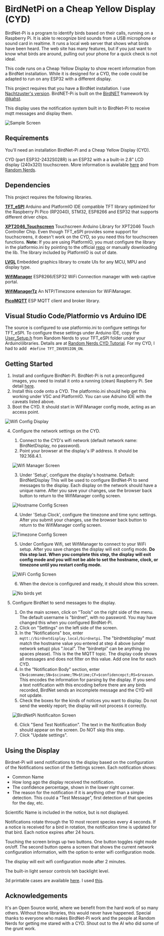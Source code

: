 # BirdNetPi on a Cheap Yellow Display (CYD)

BirdNet-Pi is a program to identify birds based on their calls, running on a Raspberry Pi. It is able to recognize bird sounds from a USB microphone or sound card in realtime. It runs a local web server that shows what birds have been heard. The web site has many features, but if you just want to know what birds are around, pulling out your phone for a quick check is not ideal.

This code runs on a Cheap Yellow Display to show recent information from a BirdNet installation. While it is designed for a CYD, the code could be adapted to run on any ESP32 with a different display.

This project requires that you have a BirdNet installation. I use [Nachtzuster's version](https://github.com/Nachtzuster/BirdNET-Pi). BirdNET-Pi is built on the [BirdNET](https://github.com/kahst/BirdNET-Analyzer) framework by [@kahst](https://github.com/kahst).

This display uses the notification system built in to BirdNet-Pi to receive mqtt messages and display them. 

![Sample Screen](/assets/sample%20display%20screen.jpg)

## Requirements

You'll need an installation BirdNet-Pi and a Cheap Yellow Display (CYD).

CYD (part ESP32-2432S028R) is an ESP32 with a a built-in 2.8" LCD display (240x320) touchscreen. More information is available [here](https://github.com/witnessmenow/ESP32-Cheap-Yellow-Display) and from [Random Nerds](https://randomnerdtutorials.com/projects-esp32/). 

## Dependencies

This project requires the following libraries.

**[TFT_eSPI](https://github.com/Bodmer/TFT_eSPI)**
Arduino and PlatformIO IDE compatible TFT library optimized for the Raspberry Pi Pico (RP2040), STM32, ESP8266 and ESP32 that supports different driver chips.

**[XPT2046_Touchscreen](https://github.com/PaulStoffregen/XPT2046_Touchscreen)**
Touchscreen Arduino Library for XPT2046 Touch Controller Chip. Even though TFT_eSPI provides some support for touchscreens, it doesn't work on the CYD, so you need this for touchscreen functions. **Note:** If you are using PlatformIO, you must configure the library in the platformio.ini by pointing to the official [repo](https://github.com/PaulStoffregen/XPT2046_Touchscreen.git) or manually downloading the lib. The library included by PlatformIO is out of date.

**[LVGL](https://github.com/lvgl/lvgl)**
Embedded graphics library to create UIs for any MCU, MPU and display type.

**[WifiManager](https://github.com/tzapu/WiFiManager)**
ESP8266/ESP32 WiFi Connection manager with web captive portal.

**[WifiManagerTz](https://github.com/tobozo/WiFiManagerTz)**
An NTP/Timezone extension for WiFiManager.

**[PicoMQTT](https://github.com/mlesniew/PicoMQTT)**
ESP MQTT client and broker library.

## Visual Studio Code/Platformio vs Arduino IDE
The source is configured to use platformio.ini to configure settings for TFT_eSPI.  To configure these settings under Arduino IDE, copy the [User_Setup.h](https://raw.githubusercontent.com/RuiSantosdotme/ESP32-TFT-Touchscreen/main/configs/User_Setup.h) from Random Nerds to your TFT_eSPI folder under your Arduino\libraries. Details are at [Random Nerds CYD Tutorial](https://randomnerdtutorials.com/cheap-yellow-display-esp32-2432s028r/). For my CYD, I had to add ` #define TFT_INVERSION_ON`.

## Getting Started

1. Install and configure BirdNet-Pi. BirdNet-Pi is not a preconfigured images, you need to install it onto a running (clean) Raspberry Pi. See detail [here](https://github.com/Nachtzuster/BirdNET-Pi).
2. Install this code onto a CYD. The platformio.ini should help get this working under VSC and PlatformIO. You can use Adruino IDE with the caveats listed above.
3. Boot the CYD. It should start in WiFiManager config mode, acting as an access point.

  ![Wifi Config Display](/assets/Wifi%20Config%20Display.jpg) 

4. Configure the network settings on the CYD.
    1. Connect to the CYD's wifi network (default network name: BirdNetDisplay, no password). 
    2. Point your browser at the display's IP address. It should be 192.168.4.1.

    ![Wifi Manager Screen](/assets/wifi_manager_main_screen.jpg)

    3. Under 'Setup', configure the display's hostname. Default: BirdNetDisplay  This will be used to configure BirdNet-Pi to send messages to the display. Each display on the network should have a unique name. After you save your changes, use the browser back button to return to the WifiManager config screen.

    ![Hostname Config Screen](/assets/hostname_parameter_screen.jpg)

    4. Under 'Setup Clock', configure the timezone and time sync settings. After you submit your changes, use the browser back button to return to the WifiManager config screen.

    ![Timezone Config Screen](/assets/time_settings_screen.jpg)
    
    5. Under Configure Wifi, set WifiManager to connect to your WiFi setup. After you save changes the display will exit config mode. **Do this step last. When you complete this step, the display will exit config mode and you will not be able to set the hostname, clock, or timezone until you restart config mode.**

    ![WiFi Config Screen](/assets/wifi_parameters_screen.jpg)

    6. When the device is configured and ready, it should show this screen.

    ![No birds yet](/assets/no%20birds%20screen.jpg)

4. Configure BirdNet to send messages to the display.
    1. On the main screen, click on "Tools" on the right side of the menu. The default username is "birdnet", with no password. You may have changed this when you configured BirdNet-Pi.
    2. Click on "Settings" on the left side of the screen.
    3. In the "Notifications" box, enter `mqtt://birdnetdisplay.local/birdnetpi`.  The "birdnetdisplay" must match the hostname value you entered at step 4 above (under network setup) plus ".local". The "birdnetpi" can be anything (no spaces please). This is the the MQTT topic. The display code shows all messages and does not filter on this value.  Add one line for each CYD.
    4. In the "Notification Body" section, enter `CN=$comname;SN=$sciname;TM=$time;CF=$confidencepct;RS=$reason`. This encodes the information for parsing by the display. If you send a text notification with this encoding before there are any birds recorded, BirdNet sends an incomplete message and the CYD will not update.
    5. Check the boxes for the kinds of notices you want to display.  Do not send the weekly report; the display will not process it correctly.

    ![BirdNetPi Notificaiton Screen](/assets/birdnetpi_notification_screen.png)
    
    6. Click "Send Test Notification". The text in the Notification Body should appear on the screen. Do NOT skip this step. 
    7. Click "Update settings".


## Using the Display
Birdnet-Pi will send notifications to the display based on the configuration of the Notifications section of the Settings screen. Each notification shows:
* Common Name
* How long ago the display received the notification.
* The confidence percentage, shown in the lower right corner.
* The reason for the notification if it is anything other than a simple detection. This could a "Test Message", first detection of that species for the day, etc.

Scientific Name is included in the notice, but is not displayed.

Notifications rotate through the 10 most recent species every 4 seconds. If a notice is received for a bird in rotation, the notification time is updated for that bird. Each notice expires after 24 hours.

Touching the screen brings up two buttons. One button toggles night mode on/off. The second button opens a screen that shows the current network configuration information, with the option to enter wifi configuration mode. 

The display will exit wifi configuration mode after 2 minutes.

The built-in light sensor controls teh backlight level. 

3d printable cases are available [here](https://github.com/witnessmenow/ESP32-Cheap-Yellow-Display/tree/main/3dModels).  I used [this](https://github.com/witnessmenow/ESP32-Cheap-Yellow-Display/tree/main/3dModels/Markus_CYD_Simple_Case).



## Acknowledgements

It's an Open Source world, where we benefit from the hard work of so many others. Without those libraries, this would never have happened. Special thanks to everyone who makes BirdNet-Pi work and the people at Random Nerds for getting me stared with a CYD. Shout out to the AI who did some of the grunt work.




